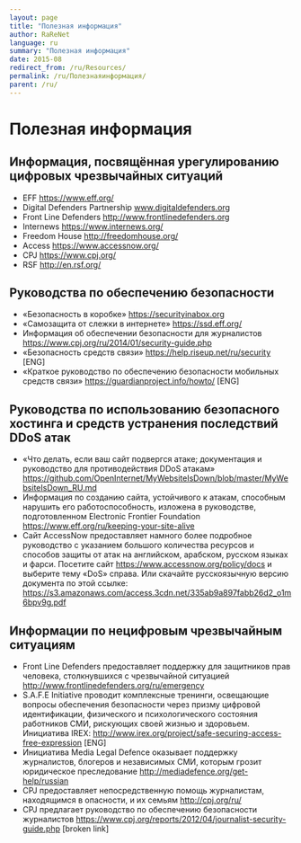 ```yaml
---
layout: page
title: "Полезная информация"
author: RaReNet
language: ru
summary: "Полезная информация"
date: 2015-08
redirect_from: /ru/Resources/
permalink: /ru/Полезнаяинформация/
parent: /ru/
---
```


# Полезная информация

## Информация, посвящённая урегулированию цифровых чрезвычайных ситуаций

- EFF https://www.eff.org/
- Digital Defenders Partnership www.digitaldefenders.org
- Front Line Defenders http://www.frontlinedefenders.org
- Internews https://www.internews.org/
- Freedom House http://freedomhouse.org/
- Access https://www.accessnow.org/
- CPJ https://www.cpj.org/
- RSF http://en.rsf.org/

## Руководства по обеспечению безопасности

- «Безопасность в коробке» https://securityinabox.org
- «Самозащита от слежки в интернете» https://ssd.eff.org/
- Информация об обеспечении безопасности для журналистов https://www.cpj.org/ru/2014/01/security-guide.php
- «Безопасность средств связи» https://help.riseup.net/ru/security [ENG]
- «Краткое руководство по обеспечению безопасности мобильных средств связи» https://guardianproject.info/howto/ [ENG]

## Руководства по использованию безопасного хостинга и средств устранения последствий DDoS атак

- «Что делать, если ваш сайт подвергся атаке; документация и руководство для противодействия DDoS атакам» https://github.com/OpenInternet/MyWebsiteIsDown/blob/master/MyWebsiteIsDown_RU.md
- Информация по созданию сайта, устойчивого к атакам, способным нарушить его работоспособность, изложена в руководстве, подготовленном Electronic Frontier Foundation https://www.eff.org/ru/keeping-your-site-alive
- Сайт AccessNow предоставляет намного более подробное руководство с указанием большого количества ресурсов и способов защиты от атак на английском, арабском, русском языках и фарси. Посетите сайт https://www.accessnow.org/policy/docs и выберите тему «DoS» справа. Или скачайте русскоязычную версию документа по этой ссылке: https://s3.amazonaws.com/access.3cdn.net/335ab9a897fabb26d2_o1m6bpv9g.pdf

## Информации по нецифровым чрезвычайным ситуациям

- Front Line Defenders предоставляет поддержку для защитников прав человека, столкнувшихся с чрезвычайной ситуацией http://www.frontlinedefenders.org/ru/emergency
- S.A.F.E Initiative проводит комплексные тренинги, освещающие вопросы обеспечения безопасности через призму цифровой идентификации, физического и психологического состояния работников СМИ, рискующих своей жизнью и здоровьем.  Инициатива IREX: http://www.irex.org/project/safe-securing-access-free-expression [ENG]
-  Инициатива Media Legal Defence оказывает поддержку журналистов, блогеров и независимых СМИ, которым грозит юридическое преследование http://mediadefence.org/get-help/russian
- CPJ предоставляет непосредственную помощь журналистам, находящимся в опасности, и их семьям http://cpj.org/ru/
- CPJ предлагает руководство по обеспечению безопасности журналистов https://www.cpj.org/reports/2012/04/journalist-security-guide.php [broken link]

